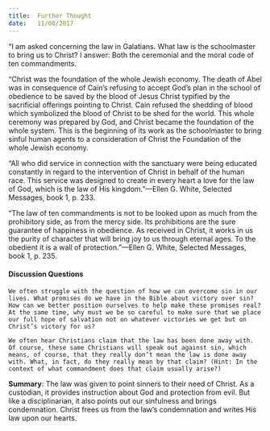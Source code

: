 ```yaml
---
title:  Further Thought
date:   11/08/2017
---
```


“I am asked concerning the law in Galatians. What law is the schoolmaster to bring us to Christ? I answer: Both the ceremonial and the moral code of ten commandments.

“Christ was the foundation of the whole Jewish economy. The death of Abel was in consequence of Cain’s refusing to accept God’s plan in the school of obedience to be saved by the blood of Jesus Christ typified by the sacrificial offerings pointing to Christ. Cain refused the shedding of blood which symbolized the blood of Christ to be shed for the world. This whole ceremony was prepared by God, and Christ became the foundation of the whole system. This is the beginning of its work as the schoolmaster to bring sinful human agents to a consideration of Christ the Foundation of the whole Jewish economy.

“All who did service in connection with the sanctuary were being educated constantly in regard to the intervention of Christ in behalf of the human race. This service was designed to create in every heart a love for the law of God, which is the law of His kingdom.”—Ellen G. White, Selected Messages, book 1, p. 233.

“The law of ten commandments is not to be looked upon as much from the prohibitory side, as from the mercy side. Its prohibitions are the sure guarantee of happiness in obedience. As received in Christ, it works in us the purity of character that will bring joy to us through eternal ages. To the obedient it is a wall of protection.”—Ellen G. White, Selected Messages, book 1, p. 235.

#### Discussion Questions

`We often struggle with the question of how we can overcome sin in our lives. What promises do we have in the Bible about victory over sin? How can we better position ourselves to help make these promises real? At the same time, why must we be so careful to make sure that we place our full hope of salvation not on whatever victories we get but on Christ’s victory for us?`

`We often hear Christians claim that the law has been done away with. Of course, these same Christians will speak out against sin, which means, of course, that they really don’t mean the law is done away with. What, in fact, do they really mean by that claim? (Hint: In the context of what commandment does that claim usually arise?)`

**Summary**: The law was given to point sinners to their need of Christ. As a custodian, it provides instruction about God and protection from evil. But like a disciplinarian, it also points out our sinfulness and brings condemnation. Christ frees us from the law’s condemnation and writes His law upon our hearts.
